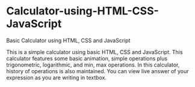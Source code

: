 # Calculator-using-HTML-CSS-JavaScript
Basic Calculator using HTML, CSS and JavaScript

This is a simple calculator using basic HTML, CSS and JavaScript. This calculator features some basic animation, simple operations plus trigonometric, logarithmic, and min, max operations. In this calculator, history of operations is also maintained. You can view live answer of your expression as you are writing in textbox.
